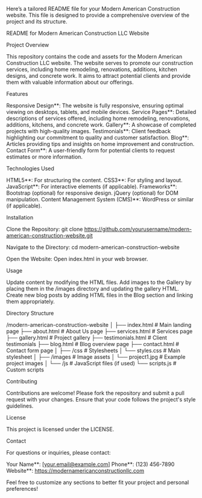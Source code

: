 Here’s a tailored README file for your Modern American Construction website. This file is designed to provide a comprehensive overview of the project and its structure.

README for Modern American Construction LLC Website

Project Overview

This repository contains the code and assets for the Modern American Construction LLC website. The website serves to promote our construction services, including home remodeling, renovations, additions, kitchen designs, and concrete work. It aims to attract potential clients and provide them with valuable information about our offerings.

Features

Responsive Design**: The website is fully responsive, ensuring optimal viewing on desktops, tablets, and mobile devices.
Service Pages**: Detailed descriptions of services offered, including home remodeling, renovations, additions, kitchens, and concrete work.
Gallery**: A showcase of completed projects with high-quality images.
Testimonials**: Client feedback highlighting our commitment to quality and customer satisfaction.
Blog**: Articles providing tips and insights on home improvement and construction.
Contact Form**: A user-friendly form for potential clients to request estimates or more information.

Technologies Used

HTML5**: For structuring the content.
CSS3**: For styling and layout.
JavaScript**: For interactive elements (if applicable).
Frameworks**:
  Bootstrap (optional) for responsive design.
  jQuery (optional) for DOM manipulation.
Content Management System (CMS)**: WordPress or similar (if applicable).

Installation

Clone the Repository:
      git clone https://github.com/yourusername/modern-american-construction-website.git
  

Navigate to the Directory:
      cd modern-american-construction-website
  

Open the Website:
   Open index.html in your web browser.

Usage

Update content by modifying the HTML files.
Add images to the Gallery by placing them in the /images directory and updating the gallery HTML.
Create new blog posts by adding HTML files in the Blog section and linking them appropriately.

Directory Structure

/modern-american-construction-website
│
├── index.html          # Main landing page
├── about.html         # About Us page
├── services.html      # Services page
├── gallery.html       # Project gallery
├── testimonials.html   # Client testimonials
├── blog.html          # Blog overview page
├── contact.html       # Contact form page
│
├── /css               # Stylesheets
│   └── styles.css     # Main stylesheet
│
├── /images            # Image assets
│   └── project1.jpg   # Example project images
│
└── /js                # JavaScript files (if used)
    └── scripts.js     # Custom scripts

Contributing

Contributions are welcome! Please fork the repository and submit a pull request with your changes. Ensure that your code follows the project's style guidelines.

License

This project is licensed under the LICENSE.

Contact

For questions or inquiries, please contact:

Your Name**: [your.email@example.com]
Phone**: (123) 456-7890
Website**: https://modernamericanconstructionllc.com

Feel free to customize any sections to better fit your project and personal preferences!